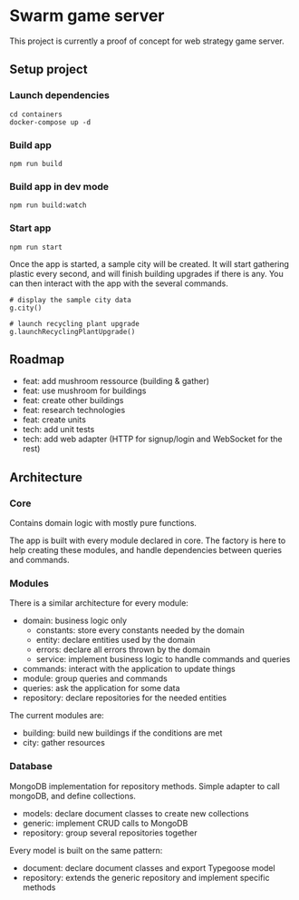 # Swarm game server

This project is currently a proof of concept for web strategy game server.

## Setup project

### Launch dependencies

```
cd containers
docker-compose up -d
```

### Build app

```
npm run build
```

### Build app in dev mode

```
npm run build:watch
```

### Start app

```
npm run start
```

Once the app is started, a sample city will be created. It will start gathering plastic every second, and will finish building upgrades if there is any. You can then interact with the app with the several commands.

```
# display the sample city data
g.city()

# launch recycling plant upgrade
g.launchRecyclingPlantUpgrade()
```

## Roadmap

- feat: add mushroom ressource (building & gather)
- feat: use mushroom for buildings
- feat: create other buildings
- feat: research technologies
- feat: create units
- tech: add unit tests
- tech: add web adapter (HTTP for signup/login and WebSocket for the rest)

## Architecture

### Core

Contains domain logic with mostly pure functions.

The app is built with every module declared in core.
The factory is here to help creating these modules, and handle dependencies between queries and commands.

### Modules

There is a similar architecture for every module:

- domain: business logic only
  - constants: store every constants needed by the domain
  - entity: declare entities used by the domain
  - errors: declare all errors thrown by the domain
  - service: implement business logic to handle commands and queries
- commands: interact with the application to update things
- module: group queries and commands
- queries: ask the application for some data
- repository: declare repositories for the needed entities

The current modules are:

- building: build new buildings if the conditions are met
- city: gather resources

### Database

MongoDB implementation for repository methods. Simple adapter to call mongoDB, and define collections.

- models: declare document classes to create new collections
- generic: implement CRUD calls to MongoDB
- repository: group several repositories together

Every model is built on the same pattern:

- document: declare document classes and export Typegoose model
- repository: extends the generic repository and implement specific methods
